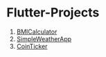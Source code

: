 # Flutter-Projects
1. [BMICalculator](https://github.com/anupriya567/BMICalculator/tree/master)<br />
2. [SimpleWeatherApp](https://github.com/anupriya567/SimpleWeatherApp)<br />
3. [CoinTicker](https://github.com/anupriya567/CoinTicker)<br />
